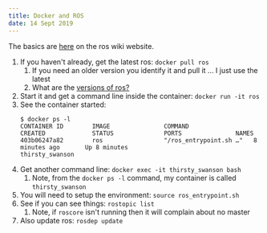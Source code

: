 ```yaml
---
title: Docker and ROS
date: 14 Sept 2019
---
```


The basics are [here](http://wiki.ros.org/docker/Tutorials/Docker) on the
ros wiki website.

1. If you haven't already, get the latest ros: `docker pull ros`
    1. If you need an older version you identify it and pull it ... I just use the latest
    1. What are the [versions of ros?](http://wiki.ros.org/Distributions)
1. Start it and get a command line inside the container: `docker run -it ros`
1. See the container started:
    ```
    $ docker ps -l
    CONTAINER ID        IMAGE               COMMAND                  CREATED             STATUS              PORTS               NAMES
    403b06247a82        ros                 "/ros_entrypoint.sh …"   8 minutes ago       Up 8 minutes                            thirsty_swanson
    ```
1. Get another command line: `docker exec -it thirsty_swanson bash`
    1. Note, from the `docker ps -l` command, my container is called `thirsty_swanson`
1. You will need to setup the environment: `source ros_entrypoint.sh`
1. See if you can see things: `rostopic list`
    1. Note, if `roscore` isn't running then it will complain about no master
1. Also update ros: `rosdep update`
